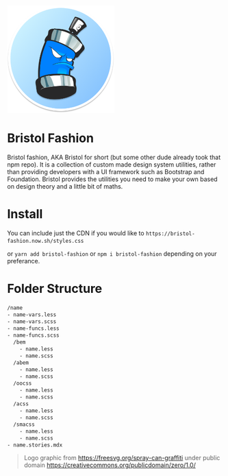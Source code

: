 <img src="./src/images/logo.png" alt="Bristol fashion logo" width="250" height="250">

# Bristol Fashion
Bristol fashion, AKA Bristol for short (but some other dude already took that npm repo). It is a collection of custom made design system utilities, rather than providing developers with a UI framework such as Bootstrap and Foundation. Bristol provides the utilities you need to make your own based on design theory and a little bit of maths.

# Install

You can include just the CDN if you would like to `https://bristol-fashion.now.sh/styles.css`

or `yarn add bristol-fashion` or `npm i bristol-fashion` depending on your preferance.


# Folder Structure

```
/name
- name-vars.less
- name-vars.scss
- name-funcs.less
- name-funcs.scss
  /bem
    - name.less
    - name.scss
  /abem
    - name.less
    - name.scss
  /oocss
    - name.less
    - name.scss
  /acss
    - name.less
    - name.scss
  /smacss
    - name.less
    - name.scss
- name.stories.mdx
```

> Logo graphic from https://freesvg.org/spray-can-graffiti under public domain https://creativecommons.org/publicdomain/zero/1.0/
